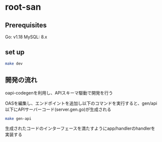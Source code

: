 # root-san

## Prerequisites

Go: v1.18
MySQL: 8.x

## set up

```sh
make dev
```

## 開発の流れ

oapi-codegenを利用し、APIスキーマ駆動で開発を行う

OASを編集し、エンドポイントを追加し以下のコマンドを実行すると、gen/api以下にAPIサーバーコード(server.gen.go)が生成される

```sh
make gen-api
```

生成されたコードのインターフェースを満たすようにapp/handlerのhandlerを実装する
